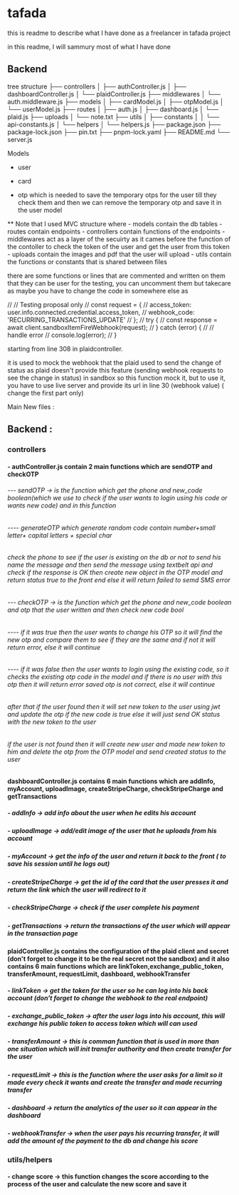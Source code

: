 # tafada
this is readme to describe what I have done as a freelancer in tafada project

in this readme, I will sammury most of what I have done

## Backend

tree structure 
├── controllers
│   ├── authController.js
│   ├── dashboardController.js
│   └── plaidController.js
├── middlewares
│   └── auth.middleware.js
├── models
│   ├── cardModel.js
│   ├── otpModel.js
│   └── userModel.js
├── routes
│   ├── auth.js
│   ├── dashboard.js
│   └── plaid.js
├── uploads
│   └── note.txt
├── utils
│   ├── constants
│   │   └── api-constants.js
│   └── helpers
│       └── helpers.js
├── package.json
├── package-lock.json
├── pin.txt
├── pnpm-lock.yaml
├── README.md
└── server.js


Models 

- user

- card

- otp which is needed to save the temporary otps for the user till they check them and then we can remove the temporary otp and   save it in the user model


** Note that I used MVC structure where 
    - models contain the db tables
    - routes contain endpoints
    - controllers contain functions of the endpoints
    - middlewares act as a layer of the secuirty as it cames before the function of the contoller to 
      check the token of the user and get the user from this token
    - uploads contain the images and pdf that the user will upload
    - utils contain the functions or constants that is shared between files


there are some functions or lines that are commented and written on them that they can be user for the testing, you can uncomment them but takecare as maybe you have to change the code in somewhere else as 

// // Testing proposal only
// const request = {
//   access_token: user.info.connected.credential.access_token,
//   webhook_code: 'RECURRING_TRANSACTIONS_UPDATE'
// };
// try {
//   const response = await client.sandboxItemFireWebhook(request);
// } catch (error) {
//   // handle error
//   console.log(error);
// }

starting from line 308 in plaidcontroller.

it is used to mock the webhook that the plaid used to send the change of status as plaid doesn't provide this feature (sending webhook requests to see the change in status) in sandbox so this function mock it, but to use it, you have to use live server and provide its url in line 30 (webhook value) ( change the first part only) 



Main New files :

## Backend : 

### controllers

#### - authController.js contain 2 main functions which are sendOTP and checkOTP

######  --- sendOTP -> is the function which get the phone and new_code boolean(which we use to check if the user wants to login using his code or wants new code) and in this function 
######   ---- generateOTP which generate random code contain number+small letter+ capital letters + special char 

######   check the phone to see if the user is existing on the db or not to send his name the message and then send the message using textbelt api and check if the response is OK then create new object in the OTP model and return status true to the front end else it will return failed to semd SMS error


######  --- checkOTP -> is the function which get the phone and new_code boolean and otp that the user written and then check new code bool

###### ---- if it was true then the user wants to change his OTP so it will find the new otp and compare them to see if they are the same and if not it will return error, else it will continue

###### ---- if it was false then the user wants to login using the existing code, so it checks the existing otp code in the model and if there is no user with this otp then it will return error saved otp is not correct, else it will continue

###### after that if the user found then it will set new token to the user using jwt and update the otp if the new code is true else it will just send OK status with the new token to the user

###### if the user is not found then it will create new user and made new token to him and delete the otp from the OTP model and send created status to the user 

#### dashboardController.js contains 6 main functions which are addInfo, myAccount, uploadImage, createStripeCharge, checkStripeCharge and getTransactions

##### - addInfo -> add info about the user when he edits  his account

##### - uploadImage -> add/edit image of the user that he uploads from his account

##### - myAccount -> get the info of the user and return it back to the front ( to save his session until he logs out)

##### - createStripeCharge -> get the id of the card that the user presses it and return the link which the user will redirect to it

##### - checkStripeCharge -> check if the user complete his payment 

##### - getTransactions -> return the transactions of the user which will appear in the transaction page


#### plaidController.js contains the configuration of the plaid client and secret (don't forget to change it to be the real secret not the sandbox) and it also contains 6 main functions which are linkToken,exchange_public_token, transferAmount, requestLimit, dashboard, webhookTransfer

##### - linkToken -> get the token for the user so he can log into his back account (don't forget to change the webhook to the real endpoint)

##### - exchange_public_token -> after the user logs into his account, this will exchange his public token to access token which will can used  

##### - transferAmount -> this is comman function that is used in more than one situation which will init transfer authority and then create transfer for the user

##### - requestLimit -> this is the function where the user asks for a limit so it made every check it wants and create the transfer and made recurring transfer 

##### - dashboard -> return the analytics of the user so it can appear in the dashboard

##### - webhookTransfer ->  when the user pays his recurring transfer, it will add the amount of the payment to the db and change his score


### utils/helpers 

#### - change score -> this function changes the score according to the process of the user and calculate the new score and save it
